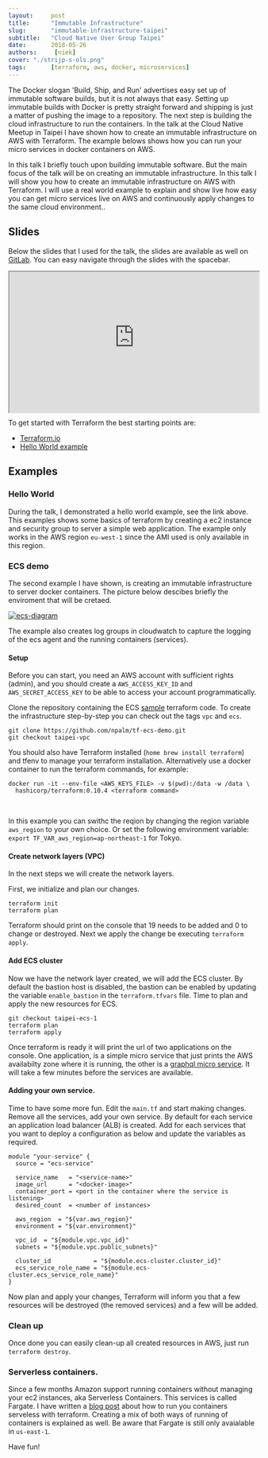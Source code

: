 ```yaml
---
layout:     post
title:      "Immutable Infrastructure"
slug:       "immutable-infrastructure-taipei"
subtitle:   "Cloud Native User Group Taipei"
date:       2018-05-26
authors:     [niek]
cover: "./strijp-s-ols.png"
tags:       [terraform, aws, docker, microservices]
---
```


The Docker slogan 'Build, Ship, and Run' advertises easy set up of immutable software builds, but it is not always that easy. Setting up immutable builds with Docker is pretty straight forward and shipping is just a matter of pushing the image to a repository. The next step is building the cloud infrastructure to run the containers. In the talk at
the Cloud Native Meetup in Taipei I have shown how to create an immutable infrastructure on AWS with Terraform. The example belows shows how you can run your micro services in docker containers on AWS.

In this talk I briefly touch upon building immutable software. But the main focus of the talk will be on creating an immutable infrastructure. In this talk I will show you how to create an immutable infrastructure on AWS with Terraform. I will use a real world example to explain and show live how easy you can get micro services live on AWS and continuously apply changes to the same cloud environment..

## Slides
Below the slides that I used for the talk, the slides are available as well on
[GitLab](https://immutable-infrastructure.gitlab.io/taipei-2018/). You can easy navigate through the slides with the spacebar.

<div style="position:relative; width:100%; height:0px; padding-bottom:56.25%;">
    <iframe style="position:absolute; left:0; top:0; width:100%; height:100%"
        src="https://immutable-infrastructure.gitlab.io/taipei-2018/">
    </iframe>
</div>

To get started with Terraform the best starting points are:
- [Terraform.io](https://www.terraform.io/intro/examples/)
- [Hello World example](https://github.com/npalm/tf-helloworld-demo)

## Examples

### Hello World
During the talk, I demonstrated a hello world example, see the link above. This examples shows some basics of terraform by creating a ec2 instance and security group to server a simple web application. The example only works in the AWS region `eu-west-1` since the AMI used is only available in this region.

### ECS demo
The second example I have shown, is creating an immutable infrastructure to server docker containers. The picture below descibes briefly the enviroment that will be cretaed.

<a href="#">
    <img src="./20170919-immutable-infra/ecs-black.png" alt="ecs-diagram">
</a>

The example also creates log groups in cloudwatch to capture the logging of the ecs agent and the running containers (services).

#### Setup
Before you can start, you need an AWS account with sufficient rights (admin), and you should create a `AWS_ACCESS_KEY_ID` and `AWS_SECRET_ACCESS_KEY` to be able to access your account programmatically.

Clone the repository containing the ECS [sample](https://github.com/npalm/tf-ecs-demo.git) terraform code. To create the infrastructure step-by-step you can check out the tags `vpc` and `ecs`.

```
git clone https://github.com/npalm/tf-ecs-demo.git
git checkout taipei-vpc
```
You should also have Terraform installed (`home brew install terraform`) and
tfenv to manage your terraform installation. Alternatively use a docker container to run the terraform commands, for example:
```
docker run -it --env-file <AWS_KEYS_FILE> -v $(pwd):/data -w /data \
  hashicorp/terraform:0.10.4 <terraform command>
```
<br>

In this example you can swithc the reqion by changing the region variable
`aws_region` to your own choice. Or set the following environment variable: `export TF_VAR_aws_region=ap-northeast-1`
for Tokyo.

#### Create network layers (VPC)
In the next steps we will create the network layers.

First, we initialize and plan our changes.
```
terraform init
terraform plan
```
Terraform should print on the console that 19 needs to be added and 0 to change or destroyed. Next we apply the change be executing `terraform apply`.

#### Add ECS cluster
Now we have the network layer created, we will add the ECS cluster. By default the bastion host is disabled, the bastion can be enabled by updating the variable `enable_bastion` in the `terraform.tfvars` file. Time to plan and apply the new resources for ECS.
```
git checkout taipei-ecs-1
terraform plan
terraform apply
```
Once terraform is ready it will print the url of two applications on the console. One application, is a simple micro service that just prints the AWS availabilty zone where it is running, the other is a [graphql micro service](/2017/05/20/nextbuild-graphql/). It will take a few minutes before the services are available.

#### Adding your own service.
Time to have some more fun. Edit the `main.tf` and start making changes. Remove all the services, add your own service. By default for each service an application load balancer (ALB) is created. Add for each services that you want to deploy a configuration as below and update the variables as required.

```
module "your-service" {
  source = "ecs-service"

  service_name   = "<service-name>"
  image_url      = "<docker-image>"
  container_port = <port in the container where the service is listening>
  desired_count  = <number of instances>

  aws_region  = "${var.aws_region}"
  environment = "${var.environment}"

  vpc_id  = "${module.vpc.vpc_id}"
  subnets = "${module.vpc.public_subnets}"

  cluster_id            = "${module.ecs-cluster.cluster_id}"
  ecs_service_role_name = "${module.ecs-cluster.ecs_service_role_name}"
}
```
Now plan and apply your changes, Terraform will inform you that a few resources will be destroyed (the removed services) and a few will be added.


### Clean up
Once done you can easily clean-up all created resources in AWS, just run `terraform destroy`.

### Serverless containers.
Since a few months Amazon support running containers without managing your
ec2 instances, aka Serverless Containers. This services is called Fargate. I
have written a [blog
post](https://040code.github.io/2018/01/30/fargate_with_terraform/) about
how to run you containers serveless with terraform. Creating a mix of both
ways of running of containers is explained as well. Be aware that Fargate is
still only avaialable in `us-east-1`.

Have fun!